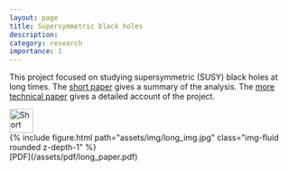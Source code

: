 ```yaml
---
layout: page
title: Supersymmetric black holes
description: 
category: research
importance: 1
---
```


This project focused on studying supersymmetric (SUSY) black holes at long times. The [short paper](https://arxiv.org/abs/2207.00407) gives a summary of the analysis. The [more technical paper](https://arxiv.org/abs/2207.00407) gives a detailed account of the project.

<div class="row">
    <div class="col-sm mt-3 mt-md-0">
        <a href="https://arxiv.org/pdf/2207.00407.pdf">
        <img src="assets/img/short_img.jpg" alt="Short paper" style="width:42px;height:42px;">
        </a>
    </div>
    <div class="col-sm mt-3 mt-md-0">
        {% include figure.html path="assets/img/long_img.jpg" class="img-fluid rounded z-depth-1" %}
        <div class="caption">
            [PDF](/assets/pdf/long_paper.pdf)   
        </div>
    </div>
</div>

   


